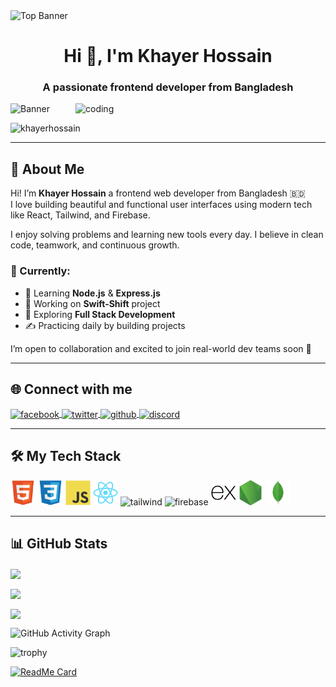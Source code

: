 <img src="https://i.ibb.co/LzXzZ7f7/Chat-GPT-Image-Jun-25-2025-03-32-19-PM.png" alt="Top Banner" width="100%" height="160px" style="object-fit: cover;" />

<h1 align="center">Hi 👋, I'm Khayer Hossain</h1>
<h3 align="center">A passionate frontend developer from Bangladesh</h3>
<img align="right" width="400" src="https://i.ibb.co/KjXmX9vw/Chainstarters.gif" alt="coding" />

![Banner](https://i.ibb.co/BCmXmr8/dev-banner-dark.png)

<p align="left"> 
  <img src="https://komarev.com/ghpvc/?username=khayerhossain&label=Profile%20views&color=0e75b6&style=flat" alt="khayerhossain" />
</p>

---

## 🧠 About Me

Hi! I’m **Khayer Hossain** a frontend web developer from Bangladesh 🇧🇩  
I love building beautiful and functional user interfaces using modern tech like React, Tailwind, and Firebase.

I enjoy solving problems and learning new tools every day. I believe in clean code, teamwork, and continuous growth.

### 💼 Currently:
- 🌱 Learning **Node.js** & **Express.js**
- 🔨 Working on **Swift-Shift** project
- 🧪 Exploring **Full Stack Development**
- ✍️ Practicing daily by building projects

I’m open to collaboration and excited to join real-world dev teams soon 🚀

---

## 🌐 Connect with me

<p align="left">
  <a href="https://www.facebook.com/share/1GS4VLNGNv/?mibextid=wwXIfr" target="_blank" rel="noopener noreferrer">
    <img align="center" src="https://cdn.jsdelivr.net/npm/simple-icons@v3/icons/facebook.svg" alt="facebook" height="30" width="40" />
  </a>
  <a href="https://twitter.com/khayerhossain45" target="_blank" rel="noopener noreferrer">
    <img align="center" src="https://raw.githubusercontent.com/rahuldkjain/github-profile-readme-generator/master/src/images/icons/Social/twitter.svg" alt="twitter" height="30" width="40" />
  </a>
  <a href="https://github.com/khayerhossain" target="_blank" rel="noopener noreferrer">
    <img align="center" src="https://raw.githubusercontent.com/rahuldkjain/github-profile-readme-generator/master/src/images/icons/Social/github.svg" alt="github" height="30" width="40" />
  </a>
  <a href="https://discord.gg/khayerhossain_45" target="_blank" rel="noopener noreferrer">
    <img align="center" src="https://raw.githubusercontent.com/rahuldkjain/github-profile-readme-generator/master/src/images/icons/Social/discord.svg" alt="discord" height="30" width="40" />
  </a>
</p>

---

## 🛠️ My Tech Stack

<p align="left">
  <img src="https://raw.githubusercontent.com/devicons/devicon/master/icons/html5/html5-original.svg" alt="html" width="40" height="40"/>
  <img src="https://raw.githubusercontent.com/devicons/devicon/master/icons/css3/css3-original.svg" alt="css" width="40" height="40"/>
  <img src="https://raw.githubusercontent.com/devicons/devicon/master/icons/javascript/javascript-original.svg" alt="js" width="40" height="40"/>
  <img src="https://raw.githubusercontent.com/devicons/devicon/master/icons/react/react-original.svg" alt="react" width="40" height="40"/>
  <img src="https://cdn.jsdelivr.net/gh/devicons/devicon/icons/tailwindcss/tailwindcss-original.svg" alt="tailwind" width="40" height="40"/>
  <img src="https://cdn.jsdelivr.net/gh/devicons/devicon/icons/firebase/firebase-plain.svg" alt="firebase" width="40" height="40"/>
  <img src="https://raw.githubusercontent.com/devicons/devicon/master/icons/express/express-original.svg" alt="express" width="40" height="40"/>
  <img src="https://raw.githubusercontent.com/devicons/devicon/master/icons/nodejs/nodejs-original.svg" alt="nodejs" width="40" height="40"/>
  <img src="https://raw.githubusercontent.com/devicons/devicon/master/icons/mongodb/mongodb-original.svg" alt="mongo" width="40" height="40"/>
</p>

---

## 📊 GitHub Stats

<p>
  <img align="center" src="https://github-readme-stats.vercel.app/api?username=khayerhossain&show_icons=true&locale=en&theme=radical" />
</p>
<p>
  <img align="center" src="https://github-readme-streak-stats.herokuapp.com?user=khayerhossain&theme=radical" />
</p>
<p>
  <img align="center" src="https://github-readme-stats.vercel.app/api/top-langs?username=khayerhossain&show_icons=true&locale=en&layout=compact&theme=radical" />
</p>

![GitHub Activity Graph](https://activity-graph.herokuapp.com/graph?username=khayerhossain&theme=react-dark)

![trophy](https://github-profile-trophy.vercel.app/?username=khayerhossain&theme=radical)

[![ReadMe Card](https://github-readme-stats.vercel.app/api/pin/?username=khayerhossain&repo=YOUR_REPO_NAME&theme=radical)](https://github.com/khayerhossain/YOUR_REPO_NAME)
